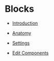 # Blocks

- [Introduction](introduction.md)

- [Anatomy](anatomy.md)

- [Settings](settings.md)

- [Edit Components](editcomponent.md)
